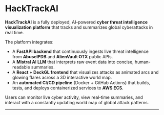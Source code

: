 # HackTrackAI

**HackTrackAI** is a fully deployed, AI-powered **cyber threat intelligence visualization platform** that tracks and summarizes global cyberattacks in real time.

The platform integrates:
- A **FastAPI backend** that continuously ingests live threat intelligence from **AbuseIPDB** and **AlienVault OTX** public APIs.  
- A **Mistral AI LLM** that interprets raw event data into concise, human-readable summaries.  
- A **React + DeckGL frontend** that visualizes attacks as animated arcs and glowing flares across a 3D interactive world map.  
- An **automated CI/CD pipeline** (Docker + GitHub Actions) that builds, tests, and deploys containerized services to **AWS ECS**.

Users can monitor live cyber activity, view real-time summaries, and interact with a constantly updating world map of global attack patterns.

---
